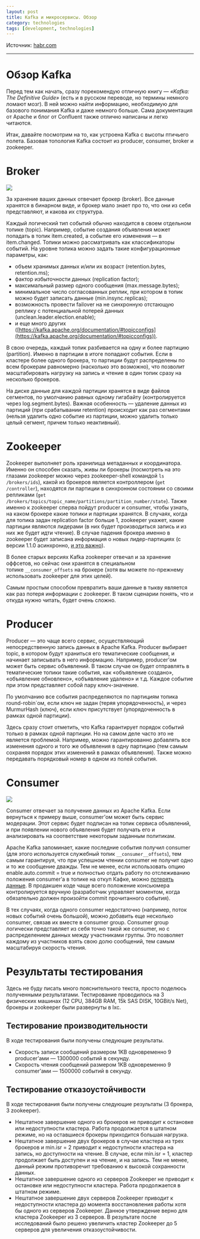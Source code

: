 ```yaml
---
layout: post
title: Kafka и микросервисы. Обзор
category: technologies
tags: [development, technologies]
---
```


Источник: [habr.com](https://habr.com/ru/company/avito/blog/465315/)

---

# Обзор Kafka

Перед тем как начать, сразу порекомендую отличную книгу — *«Kafka: The Definitive Guide»* (есть и в русском переводе, но термины немного ломают мозг). В ней можно найти информацию, необходимую для базового понимания Kafka и даже немного больше. Сама документация от Apache и блог от Confluent также отлично написаны и легко читаются.

Итак, давайте посмотрим на то, как устроена Kafka с высоты птичьего полета. Базовая топология Kafka состоит из producer, consumer, broker и zookeeper.

# Broker

![](https://habrastorage.org/webt/ng/o6/l2/ngo6l2ngibz7krlckw0mpdy2x88.png)

За хранение ваших данных отвечает брокер (broker). Все данные хранятся в бинарном виде, и брокер мало знает про то, что они из себя представляют, и какова их структура.

Каждый логический тип событий обычно находится в своем отдельном топике (topic). Например, событие создания объявления может попадать в топик item.created, а событие его изменения — в item.changed. Топики можно рассматривать как классификаторы событий. На уровне топика можно задать такие конфигурационные параметры, как:

- объем хранимых данных и/или их возраст (retention.bytes, retention.ms);
- фактор избыточности данных (replication factor);
- максимальный размер одного сообщения (max.message.bytes);
- минимальное число согласованных реплик, при котором в топик можно будет записать данные (min.insync.replicas);
- возможность провести failover на не синхронную отстающую реплику с потенциальной потерей данных (unclean.leader.election.enable);
- и еще много других ([https://kafka.apache.org/documentation/#topicconfigs](https://kafka.apache.org/documentation/#topicconfigs)).

В свою очередь, каждый топик разбивается на одну и более партицию (partition). Именно в партиции в итоге попадают события. Если в кластере более одного брокера, то партиции будут распределены по всем брокерам равномерно (насколько это возможно), что позволит масштабировать нагрузку на запись и чтение в один топик сразу на несколько брокеров.

На диске данные для каждой партиции хранятся в виде файлов сегментов, по умолчанию равных одному гигабайту (контролируется через log.segment.bytes). Важная особенность — удаление данных из партиций (при срабатывании retention) происходит как раз сегментами (нельзя удалить одно событие из партиции, можно удалить только целый сегмент, причем только неактивный).

# Zookeeper

Zookeeper выполняет роль хранилища метаданных и координатора. Именно он способен сказать, живы ли брокеры (посмотреть на это глазами zookeeper можно через zookeeper-shell командой `ls /brokers/ids`), какой из брокеров является контроллером (`get /controller`), находятся ли партиции в синхронном состоянии со своими репликами (`get /brokers/topics/topic_name/partitions/partition_number/state`). Также именно к zookeeper сперва пойдут producer и consumer, чтобы узнать, на каком брокере какие топики и партиции хранятся. В случаях, когда для топика задан replication factor больше 1, zookeeper укажет, какие партиции являются лидерами (в них будет производиться запись и из них же будет идти чтение). В случае падения брокера именно в zookeeper будет записана информация о новых лидер-партициях (с версии 1.1.0 асинхронно, [и это важно](https://www.confluent.io/blog/apache-kafka-supports-200k-partitions-per-cluster)).

В более старых версиях Kafka zookeeper отвечал и за хранение оффсетов, но сейчас они хранятся в специальном топике `__consumer_offsets` на брокере (хотя вы можете по-прежнему использовать zookeeper для этих целей).

Самым простым способом превратить ваши данные в тыкву является как раз потеря информации с zookeeper. В таком сценарии понять, что и откуда нужно читать, будет очень сложно.

# Producer

Producer — это чаще всего сервис, осуществляющий непосредственную запись данных в Apache Kafka. Producer выбирает topic, в котором будут храниться его тематические сообщения, и начинает записывать в него информацию. Например, producer’ом может быть сервис объявлений. В таком случае он будет отправлять в тематические топики такие события, как «объявление создано», «объявление обновлено», «объявление удалено» и т.д. Каждое событие при этом представляет собой пару ключ-значение.

По умолчанию все события распределяются по партициям топика round-robin`ом, если ключ не задан (теряя упорядоченность), и через MurmurHash (ключ), если ключ присутствует (упорядоченность в рамках одной партиции).

Здесь сразу стоит отметить, что Kafka гарантирует порядок событий только в рамках одной партиции. Но на самом деле часто это не является проблемой. Например, можно гарантированно добавлять все изменения одного и того же объявления в одну партицию (тем самым сохраняя порядок этих изменений в рамках объявления). Также можно передавать порядковый номер в одном из полей события.

# Consumer

![](https://habrastorage.org/webt/z_/ab/oo/z_abooprhxbjgwpaqmjcdplsalc.png)

Consumer отвечает за получение данных из Apache Kafka. Если вернуться к примеру выше, consumer’ом может быть сервис модерации. Этот сервис будет подписан на топик сервиса объявлений, и при появлении нового объявления будет получать его и анализировать на соответствие некоторым заданным политикам.

Apache Kafka запоминает, какие последние события получил consumer (для этого используется служебный топик `__consumer__offsets`), тем самым гарантируя, что при успешном чтении consumer не получит одно и то же сообщение дважды. Тем не менее, если использовать опцию enable.auto.commit = true и полностью отдать работу по отслеживанию положения consumer’а в топике на откуп Кафке, можно [потерять данные](https://blog.newrelic.com/engineering/kafka-consumer-config-auto-commit-data-loss/). В продакшен коде чаще всего положение консьюмера контролируется вручную (разработчик управляет моментом, когда обязательно должен произойти commit прочитанного события).

В тех случаях, когда одного consumer недостаточно (например, поток новых событий очень большой), можно добавить еще несколько consumer, связав их вместе в consumer group. Consumer group логически представляет из себя точно такой же consumer, но с распределением данных между участниками группы. Это позволяет каждому из участников взять свою долю сообщений, тем самым масштабируя скорость чтения.

# Результаты тестирования

Здесь не буду писать много пояснительного текста, просто поделюсь полученными результатами. Тестирование проводилось на 3 физических машинах (12 CPU, 384GB RAM, 15k SAS DISK, 10GBit/s Net), брокеры и zookeeper были развернуты в lxc.

## Тестирование производительности

В ходе тестирования были получены следующие результаты.

- Скорость записи сообщений размером 1KB одновременно 9 producer’ами — 1300000 событий в секунду.
- Скорость чтения сообщений размером 1KB одновременно 9 consumer’ами — 1500000 событий в секунду.

## Тестирование отказоустойчивости

В ходе тестирования были получены следующие результаты (3 брокера, 3 zookeeper).

- Нештатное завершение одного из брокеров не приводит к остановке или недоступности кластера. Работа продолжается в штатном режиме, но на оставшиеся брокеры приходится большая нагрузка.
- Нештатное завершение двух брокеров в случае кластера из трех брокеров и min.isr = 2 приводит к недоступности кластера на запись, но доступности на чтение. В случае, если min.isr = 1, кластер продолжает быть доступен и на чтение, и на запись. Тем не менее, данный режим противоречит требованию к высокой сохранности данных.
- Нештатное завершение одного из серверов Zookeeper не приводит к остановке или недоступности кластера. Работа продолжается в штатном режиме.
- Нештатное завершение двух серверов Zookeeper приводит к недоступности кластера до момента восстановления работы хотя бы одного из серверов Zookeeper. Данное утверждение верно для кластера Zookeeper из 3 серверов. В результате после исследований было решено увеличить кластер Zookeeper до 5 серверов для увеличения отказоустойчивости.